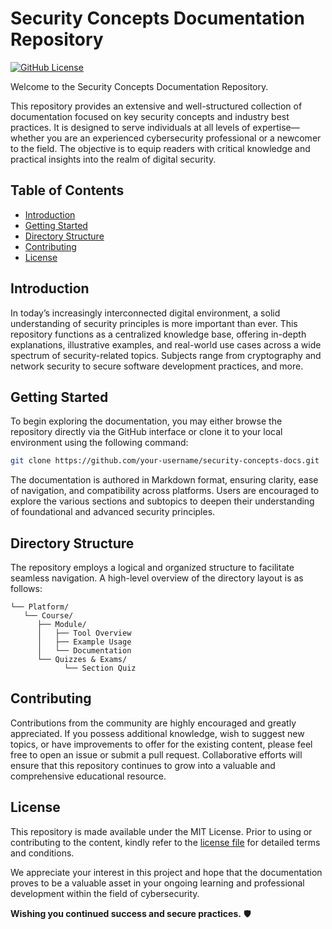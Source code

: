 # Security Concepts Documentation Repository

[![GitHub License](https://img.shields.io/github/license/MichaelLoka/Security-Courses-Documentation)](https://github.com/MichaelLoka/Security-Courses-Documentation/blob/main/LICENSE)

Welcome to the Security Concepts Documentation Repository.

This repository provides an extensive and well-structured collection of documentation focused on key security concepts and industry best practices. It is designed to serve individuals at all levels of expertise—whether you are an experienced cybersecurity professional or a newcomer to the field. The objective is to equip readers with critical knowledge and practical insights into the realm of digital security.

## Table of Contents

- [Introduction](#introduction)
- [Getting Started](#getting-started)
- [Directory Structure](#directory-structure)
- [Contributing](#contributing)
- [License](#license)

## Introduction

In today’s increasingly interconnected digital environment, a solid understanding of security principles is more important than ever. This repository functions as a centralized knowledge base, offering in-depth explanations, illustrative examples, and real-world use cases across a wide spectrum of security-related topics. Subjects range from cryptography and network security to secure software development practices, and more.

## Getting Started

To begin exploring the documentation, you may either browse the repository directly via the GitHub interface or clone it to your local environment using the following command:

```bash
git clone https://github.com/your-username/security-concepts-docs.git
```

The documentation is authored in Markdown format, ensuring clarity, ease of navigation, and compatibility across platforms. Users are encouraged to explore the various sections and subtopics to deepen their understanding of foundational and advanced security principles.

## Directory Structure

The repository employs a logical and organized structure to facilitate seamless navigation. A high-level overview of the directory layout is as follows:

```
└── Platform/
   └── Course/
      ├── Module/
      │   ├── Tool Overview
      │   ├── Example Usage
      │   └── Documentation
      └── Quizzes & Exams/
            └── Section Quiz
```

## Contributing

Contributions from the community are highly encouraged and greatly appreciated. If you possess additional knowledge, wish to suggest new topics, or have improvements to offer for the existing content, please feel free to open an issue or submit a pull request. Collaborative efforts will ensure that this repository continues to grow into a valuable and comprehensive educational resource.

## License

This repository is made available under the MIT License. Prior to using or contributing to the content, kindly refer to the [license file](LICENSE) for detailed terms and conditions.

We appreciate your interest in this project and hope that the documentation proves to be a valuable asset in your ongoing learning and professional development within the field of cybersecurity.

**Wishing you continued success and secure practices.** 🛡️

